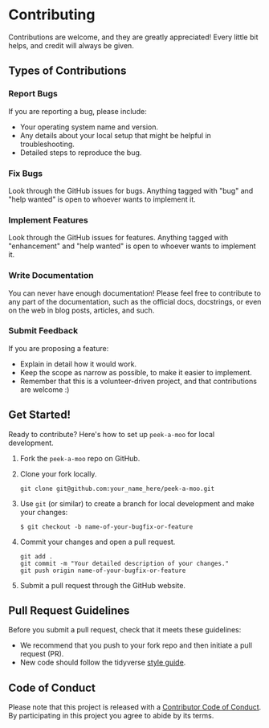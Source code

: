 # Contributing

Contributions are welcome, and they are greatly appreciated! Every little bit
helps, and credit will always be given.

## Types of Contributions

### Report Bugs

If you are reporting a bug, please include:

* Your operating system name and version.
* Any details about your local setup that might be helpful in troubleshooting.
* Detailed steps to reproduce the bug.

### Fix Bugs

Look through the GitHub issues for bugs. Anything tagged with "bug" and "help
wanted" is open to whoever wants to implement it.

### Implement Features

Look through the GitHub issues for features. Anything tagged with "enhancement"
and "help wanted" is open to whoever wants to implement it.

### Write Documentation

You can never have enough documentation! Please feel free to contribute to any
part of the documentation, such as the official docs, docstrings, or even 
on the web in blog posts, articles, and such.

### Submit Feedback

If you are proposing a feature:

* Explain in detail how it would work.
* Keep the scope as narrow as possible, to make it easier to implement.
* Remember that this is a volunteer-driven project, and that contributions
  are welcome :)

## Get Started!

Ready to contribute? Here's how to set up `peek-a-moo` for local development.

1. Fork the `peek-a-moo` repo on GitHub.

2. Clone your fork locally.

    ```
    git clone git@github.com:your_name_here/peek-a-moo.git
    ```

3. Use `git` (or similar) to create a branch for local development and make your changes:

    ```console
    $ git checkout -b name-of-your-bugfix-or-feature
    ```

4. Commit your changes and open a pull request.

    ```
    git add .
    git commit -m "Your detailed description of your changes."
    git push origin name-of-your-bugfix-or-feature
    ```

5. Submit a pull request through the GitHub website.

## Pull Request Guidelines

Before you submit a pull request, check that it meets these guidelines:

-   We recommend that you push to your fork repo and then initiate a
    pull request (PR).
-   New code should follow the tidyverse [style
    guide](http://style.tidyverse.org).

## Code of Conduct

Please note that this project is released with a [Contributor Code of
Conduct](CODE_OF_CONDUCT.md). By participating in this project you agree
to abide by its terms.
